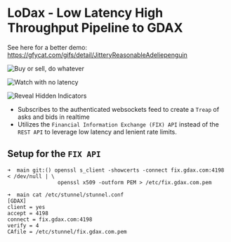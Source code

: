 # LoDax - Low Latency High Throughput Pipeline to GDAX

See here for a better demo: https://gfycat.com/gifs/detail/JitteryReasonableAdeliepenguin

![Buy or sell, do whatever](https://i.imgur.com/lyCCvpA.png)

![Watch with no latency](https://i.imgur.com/qiHB4A8.png)

![Reveal Hidden Indicators](https://i.imgur.com/dAPYBo8.png)

- Subscribes to the authenticated websockets feed to create a `Treap` of asks and bids in realtime
- Utilizes the `Financial Information Exchange (FIX) API` instead of the `REST API` to leverage low latency and lenient rate limits.


## Setup for the `FIX API` 
```
➜  main git:() openssl s_client -showcerts -connect fix.gdax.com:4198 < /dev/null | \
                openssl x509 -outform PEM > /etc/fix.gdax.com.pem

➜  main cat /etc/stunnel/stunnel.conf
[GDAX]
client = yes
accept = 4198
connect = fix.gdax.com:4198
verify = 4
CAfile = /etc/stunnel/fix.gdax.com.pem
```
